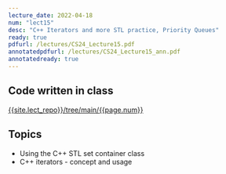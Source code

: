 ```yaml
---
lecture_date: 2022-04-18
num: "lect15"
desc: "C++ Iterators and more STL practice, Priority Queues"
ready: true
pdfurl: /lectures/CS24_Lecture15.pdf
annotatedpdfurl: /lectures/CS24_Lecture15_ann.pdf
annotatedready: true
---
```


## Code written in class

[{{site.lect_repo}}/tree/main/{{page.num}}]({{site.lect_repo}}/tree/main/{{page.num}})


## Topics
* Using the C++ STL set container class
* C++ iterators - concept and usage